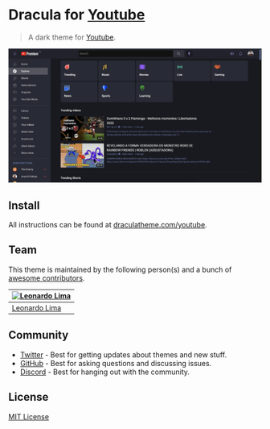 # Dracula for [Youtube](https://www.youtube.com/)

> A dark theme for [Youtube](https://www.youtube.com/).

![Screenshot](./screenshot.png)

## Install

All instructions can be found at [draculatheme.com/youtube](https://draculatheme.com/youtube).

## Team

This theme is maintained by the following person(s) and a bunch of [awesome contributors](https://github.com/dracula/youtube/graphs/contributors).

| [![Leonardo Lima](https://github.com/leozz37.png?size=100)](https://github.com/leozz37) |
| --------------------------------------------------------------------------------------- |
| [Leonardo Lima](https://github.com/leozz37)                                             |

## Community

- [Twitter](https://twitter.com/draculatheme) - Best for getting updates about themes and new stuff.
- [GitHub](https://github.com/dracula/dracula-theme/discussions) - Best for asking questions and discussing issues.
- [Discord](https://draculatheme.com/discord-invite) - Best for hanging out with the community.

## License

[MIT License](./LICENSE)
